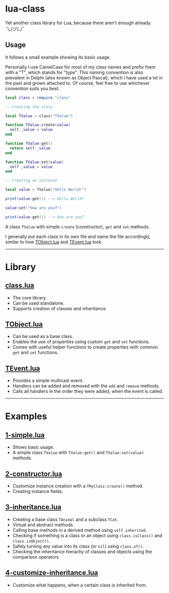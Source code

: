 # lua-class

Yet another class library for Lua, because there aren't enough already. ¯\\\_(ツ)\_/¯

## Usage

It follows a small example showing its basic usage.

Personally I use CamelCase for most of my class names and prefix them with a "T", which stands for "type". This naming convention is also prevalent in Delphi (also known as Object Pascal), which I have used a lot in the past and grown attached to. Of course, feel free to use whichever convention suits you best.

```lua
local class = require "class"

-- Creating the class

local TValue = class("TValue")

function TValue:create(value)
  self._value = value
end

function TValue:get()
  return self._value
end

function TValue:set(value)
  self._value = value
end

-- Creating an instance

local value = TValue("Hello World!")

print(value:get()) --> Hello World!

value:set("How are you?")

print(value:get()) --> How are you?
```

A class `TValue` with simple `create` (constructor), `get` and `set` methods.

I generally put each class in its own file and name the file accordingly, similar to how [TObject.lua](lib/TObject.lua) and [TEvent.lua](lib/TEvent.lua) look.

---

# Library

## [class.lua](lib/class.lua)

- The core library.
- Can be used standalone.
- Supports creation of classes and inheritance.

## [TObject.lua](lib/TObject.lua)

- Can be used as a base class.
- Enables the use of properties using custom `get` and `set` functions.
- Comes with useful helper functions to create properties with common `get` and `set` functions.

## [TEvent.lua](lib/TEvent.lua)

- Provides a simple multicast event.
- Handlers can be added and removed with the `add` and `remove` methods.
- Calls all handlers in the order they were added, when the event is called.

---

# Examples

## [1-simple.lua](examples/1-simple.lua)

- Shows basic usage.
- A simple class `TValue` with `TValue:get()` and `TValue:set(value)` methods.

## [2-constructor.lua](examples/2-constructor.lua)

- Customize instance creation with a `TMyClass:create()` method.
- Creating instance fields.

## [3-inheritance.lua](examples/3-inheritance.lua)

- Creating a base class `TAnimal` and a subclass `TCat`.
- Virtual and abstract methods.
- Calling base methods in a derived method using `self.inherited`.
- Checking if something is a class or an object using `class.isClass()` and `class.isObject()`.
- Safely turning any value into its class (or `nil`) using `class.of()`. 
- Checking the inheritance hierachy of classes and objects using the comparison operators.

## [4-customize-inheritance.lua](examples/4-customize-inheritance.lua)

- Customize what happens, when a certain class is inherited from.
